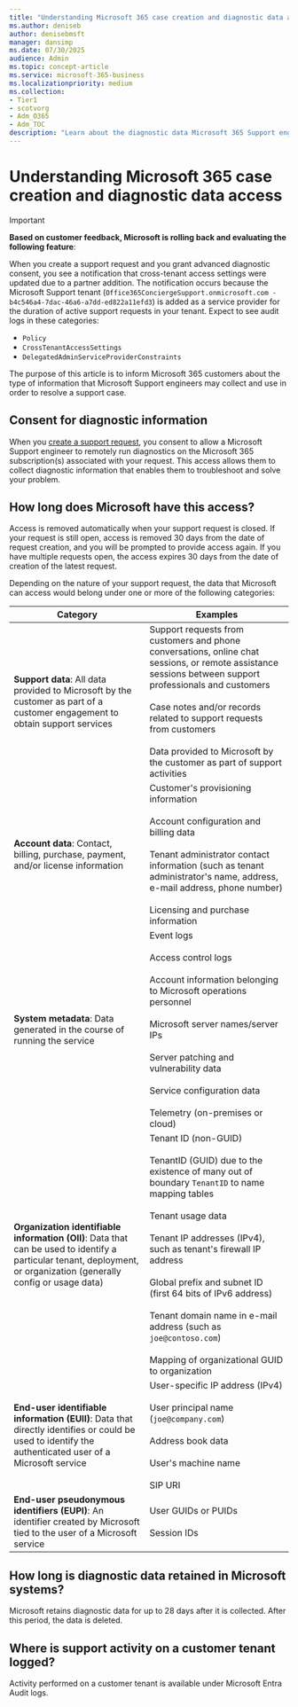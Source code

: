 ```yaml
---
title: "Understanding Microsoft 365 case creation and diagnostic data access"
ms.author: deniseb
author: denisebmsft
manager: dansimp
ms.date: 07/30/2025
audience: Admin
ms.topic: concept-article
ms.service: microsoft-365-business
ms.localizationpriority: medium
ms.collection:
- Tier1
- scotvorg
- Adm_O365
- Adm_TOC
description: "Learn about the diagnostic data Microsoft 365 Support engineers access to resolve support cases, including consent, data categories, retention periods, and logging details."
---
```


# Understanding Microsoft 365 case creation and diagnostic data access

> [!IMPORTANT]
> **Based on customer feedback, Microsoft is rolling back and evaluating the following feature**:
> 
> When you create a support request and you grant advanced diagnostic consent, you see a notification that cross-tenant access settings were updated due to a partner addition. The notification occurs because the Microsoft Support tenant (`Office365ConciergeSupport.onmicrosoft.com - b4c546a4-7dac-46a6-a7dd-ed822a11efd3`) is added as a service provider for the duration of active support requests in your tenant. Expect to see audit logs in these categories:
> 
> - `Policy`
> - `CrossTenantAccessSettings`
> - `DelegatedAdminServiceProviderConstraints`

The purpose of this article is to inform Microsoft 365 customers about the type of information that Microsoft Support engineers may collect and use in order to resolve a support case.

## Consent for diagnostic information

When you [create a support request](get-help-support.md), you consent to allow a Microsoft Support engineer to remotely run diagnostics on the Microsoft 365 subscription(s) associated with your request. This access allows them to collect diagnostic information that enables them to troubleshoot and solve your problem.

## How long does Microsoft have this access?

Access is removed automatically when your support request is closed. If your request is still open, access is removed 30 days from the date of request creation, and you will be prompted to provide access again. If you have multiple requests open, the access expires 30 days from the date of creation of the latest request.

Depending on the nature of your support request, the data that Microsoft can access would belong under one or more of the following categories:

| Category | Examples |
|--|--|
| **Support data**: All data provided to Microsoft by the customer as part of a customer engagement to obtain support services | Support requests from customers and phone conversations, online chat sessions, or remote assistance sessions between support professionals and customers<br/><br/> Case notes and/or records related to support requests from customers<br/><br/>Data provided to Microsoft by the customer as part of support activities |
| **Account data**: Contact, billing, purchase, payment, and/or license information | Customer's provisioning information<br/><br/>Account configuration and billing data<br/><br/>Tenant administrator contact information (such as tenant administrator's name, address, e-mail address, phone number)<br/><br/>Licensing and purchase information |
| **System metadata**: Data generated in the course of running the service | Event logs<br/><br/>Access control logs<br/><br/>Account information belonging to Microsoft operations personnel<br/><br/>Microsoft server names/server IPs<br/><br/>Server patching and vulnerability data<br/><br/>Service configuration data<br/><br/>Telemetry (on-premises or cloud) |
| **Organization identifiable information (OII)**: Data that can be used to identify a particular tenant, deployment, or organization (generally config or usage data) | Tenant ID (non-GUID)<br/><br/>TenantID (GUID) due to the existence of many out of boundary `TenantID` to name mapping tables<br/><br/>Tenant usage data<br/><br/>Tenant IP addresses (IPv4), such as tenant's firewall IP address<br/><br/>Global prefix and subnet ID (first 64 bits of IPv6 address)<br/><br/>Tenant domain name in e-mail address (such as `joe@contoso.com`)<br/><br/>Mapping of organizational GUID to organization |
| **End-user identifiable information (EUII)**: Data that directly identifies or could be used to identify the authenticated user of a Microsoft service | User-specific IP address (IPv4)<br/><br/>User principal name (`joe@company.com`)<br/><br/>Address book data<br/><br/>User's machine name<br/><br/>SIP URI |
| **End-user pseudonymous identifiers (EUPI)**: An identifier created by Microsoft tied to the user of a Microsoft service | User GUIDs or PUIDs<br/><br/>Session IDs |

## How long is diagnostic data retained in Microsoft systems?

Microsoft retains diagnostic data for up to 28 days after it is collected. After this period, the data is deleted.

## Where is support activity on a customer tenant logged?

Activity performed on a customer tenant is available under Microsoft Entra Audit logs.

